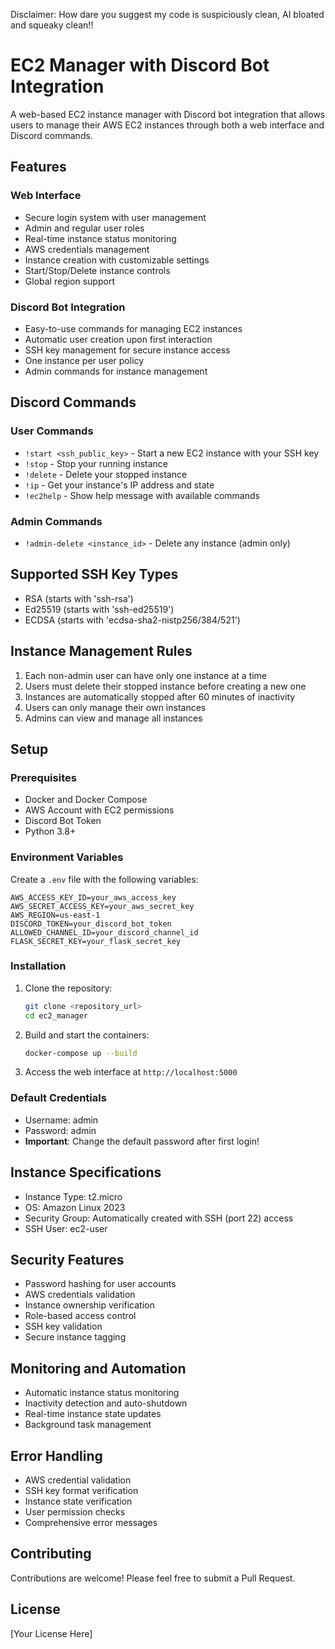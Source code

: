 Disclaimer: How dare you suggest my code is suspiciously clean, AI bloated and squeaky clean!!

# EC2 Manager with Discord Bot Integration

A web-based EC2 instance manager with Discord bot integration that allows users to manage their AWS EC2 instances through both a web interface and Discord commands.

## Features

### Web Interface
- Secure login system with user management
- Admin and regular user roles
- Real-time instance status monitoring
- AWS credentials management
- Instance creation with customizable settings
- Start/Stop/Delete instance controls
- Global region support

### Discord Bot Integration
- Easy-to-use commands for managing EC2 instances
- Automatic user creation upon first interaction
- SSH key management for secure instance access
- One instance per user policy
- Admin commands for instance management

## Discord Commands

### User Commands
- `!start <ssh_public_key>` - Start a new EC2 instance with your SSH key
- `!stop` - Stop your running instance
- `!delete` - Delete your stopped instance
- `!ip` - Get your instance's IP address and state
- `!ec2help` - Show help message with available commands

### Admin Commands
- `!admin-delete <instance_id>` - Delete any instance (admin only)

## Supported SSH Key Types
- RSA (starts with 'ssh-rsa')
- Ed25519 (starts with 'ssh-ed25519')
- ECDSA (starts with 'ecdsa-sha2-nistp256/384/521')

## Instance Management Rules
1. Each non-admin user can have only one instance at a time
2. Users must delete their stopped instance before creating a new one
3. Instances are automatically stopped after 60 minutes of inactivity
4. Users can only manage their own instances
5. Admins can view and manage all instances

## Setup

### Prerequisites
- Docker and Docker Compose
- AWS Account with EC2 permissions
- Discord Bot Token
- Python 3.8+

### Environment Variables
Create a `.env` file with the following variables:
```env
AWS_ACCESS_KEY_ID=your_aws_access_key
AWS_SECRET_ACCESS_KEY=your_aws_secret_key
AWS_REGION=us-east-1
DISCORD_TOKEN=your_discord_bot_token
ALLOWED_CHANNEL_ID=your_discord_channel_id
FLASK_SECRET_KEY=your_flask_secret_key
```

### Installation
1. Clone the repository:
   ```bash
   git clone <repository_url>
   cd ec2_manager
   ```

2. Build and start the containers:
   ```bash
   docker-compose up --build
   ```

3. Access the web interface at `http://localhost:5000`

### Default Credentials
- Username: admin
- Password: admin
- **Important**: Change the default password after first login!

## Instance Specifications
- Instance Type: t2.micro
- OS: Amazon Linux 2023
- Security Group: Automatically created with SSH (port 22) access
- SSH User: ec2-user

## Security Features
- Password hashing for user accounts
- AWS credentials validation
- Instance ownership verification
- Role-based access control
- SSH key validation
- Secure instance tagging

## Monitoring and Automation
- Automatic instance status monitoring
- Inactivity detection and auto-shutdown
- Real-time instance state updates
- Background task management

## Error Handling
- AWS credential validation
- SSH key format verification
- Instance state verification
- User permission checks
- Comprehensive error messages

## Contributing
Contributions are welcome! Please feel free to submit a Pull Request.

## License
[Your License Here] 
